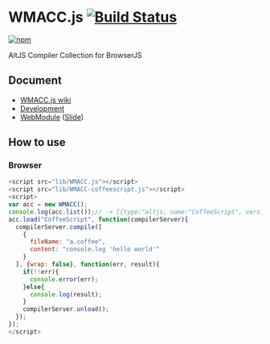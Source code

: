 # WMACC.js [![Build Status](https://travis-ci.org/uupaa/WMACC.js.png)](http://travis-ci.org/uupaa/WMACC.js)

[![npm](https://nodei.co/npm/uupaa.wmacc.js.png?downloads=true&stars=true)](https://nodei.co/npm/uupaa.wmacc.js/)

AltJS Compiler Collection for BrowserJS

## Document

- [WMACC.js wiki](https://github.com/legokichi/WMACC.js/wiki/WMACC)
- [Development](https://github.com/legokichi/WebModule/wiki/Development)
- [WebModule](https://github.com/legokichi/WebModule) ([Slide](http://uupaa.github.io/Slide/slide/WebModule/index.html))


## How to use

### Browser

```js
<script src="lib/WMACC.js"></script>
<script src="lib/WMACC-coffeescript.js"></script>
<script>
var acc = new WMACC();
console.log(acc.list());// -> [{type:"altjs, name:"CoffeeScript", version:"1.7.1"}]
acc.load("CoffeeScript", function(compilerServer){
  compilerServer.compile([
    {
      fileName: "a.coffee",
      content: "console.log 'hello world'"
    }
  ], {wrap: false}, function(err, result){
    if(!!err){
      console.error(err);
    }else{
      console.log(result);
    }
    compilerServer.unload();
  });
});
</script>
```
